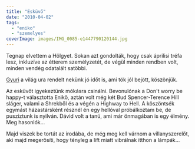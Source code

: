 ```yaml
---
title: "Esküvő"
date: "2010-04-02"
tags: 
  - "eniko"
  - "szemelyes"
coverImage: images/IMG_0085-e1447790120144.jpg
---
```


Tegnap elvettem a Hölgyet. Sokan azt gondolták, hogy csak áprilisi tréfa lesz, inkluzíve az étterem személyzetét, de végül minden rendben volt, minden vendég odatalált satöbbi.

[Gyuri](http://picasaweb.google.com/lebernyeg/AVRos#) a világ ura rendelt nekünk jó időt is, ami tök jól bejött, köszönjük.

Az esküvőt igyekeztünk mókásra csinálni. Bevonulónak a Don't worry be happy-t választotta Enikő, aztán volt még két Bud Spencer-Terence Hill sláger, valami a Shrekből és a végén a Highway to Hell. A köszöntsék egymást házastársként résznél én egy hellóval próbálkoztam be, de pusziztunk is nyilván. Dávid volt a tanú, ami már önmagában is egy élmény. Meg hasonlók...

Majd viszek be tortát az irodába, de még meg kell várnom a villanyszerelőt, aki majd megerősíti, hogy tényleg a lift miatt vibrálnak itthon a lámpák...
